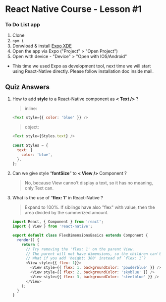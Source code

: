 # React Native Course - Lesson #1
### To Do List app
1. Clone
2. ```npm i```
3. Donwload & install [Expo XDE](https://docs.expo.io/versions/latest/introduction/installation.html)
4. Open the app via Expo ("Project" > "Open Project")
5. Open with device - "Device" > "Open with IOS/Android"

* This time we used Expo as development tool, next time we will start using React-Native directly. Please follow installation doc inside mail.
## Quiz Answers

1. How to add __style__ to a React-Native component as __< Text />__ ?
   > inline:
   ```javascript
   <Text style={{ color: 'blue' }} />
   ```
   > object:
   ```javascript
   <Text style={Styles.text} />
  
   const Styles = {
     text: {
       color: 'blue',
     },
   };
   ```

2. Can we give style “__fontSize__” to __< View />__ Component ?
   > No, because View canno't display a text, so it has no meaning, only Text can.
   
3. What is the use of “__flex: 1__” in React-Native ?
   > Expand to 100%. 
   If siblings have also "flex" with value, then the area divided by the summerized amount.
   ```javascript
   import React, { Component } from 'react';
   import { View } from 'react-native';

   export default class FlexDimensionsBasics extends Component {
     render() {
       return (
         // Try removing the 'flex: 1' on the parent View.
         // The parent will not have dimensions, so the children can't expand.
         // What if you add 'height: 300' instead of `flex: 1`?
         <View style={{ flex: 1}}>
           <View style={{ flex: 1, backgroundColor: 'powderblue' }} />
           <View style={{ flex: 2, backgroundColor: 'skyblue' }} />
           <View style={{ flex: 3, backgroundColor: 'steelblue' }} />
         </View>
       );
     }
   }
   ```
